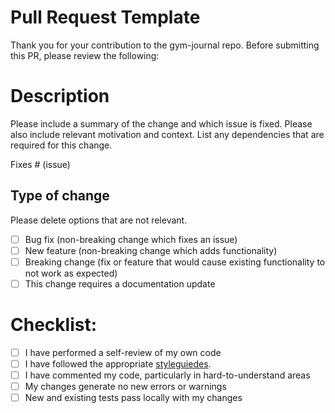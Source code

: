 # Pull Request Template

Thank you for your contribution to the gym-journal repo. 
Before submitting this PR, please review the following:

# Description

Please include a summary of the change and which issue is fixed. 
Please also include relevant motivation and context. 
List any dependencies that are required for this change.

Fixes # (issue)

## Type of change

Please delete options that are not relevant.

- [ ] Bug fix (non-breaking change which fixes an issue)
- [ ] New feature (non-breaking change which adds functionality)
- [ ] Breaking change (fix or feature that would cause existing functionality to not work as expected)
- [ ] This change requires a documentation update

# Checklist:

- [ ] I have performed a self-review of my own code
- [ ] I have followed the appropriate [styleguiedes](/CONTRIBUTING.md#styleguides).
- [ ] I have commented my code, particularly in hard-to-understand areas
- [ ] My changes generate no new errors or warnings
- [ ] New and existing tests pass locally with my changes
